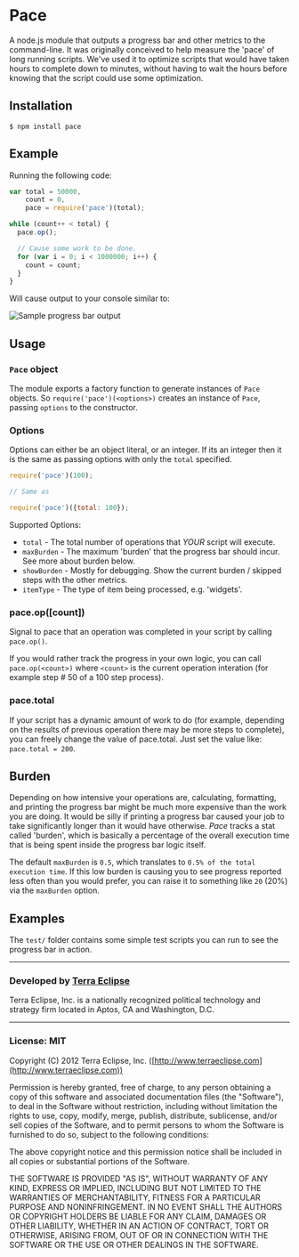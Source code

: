 Pace
====

A node.js module that outputs a progress bar and other metrics to the command-line.
It was originally conceived to help measure the 'pace' of long running scripts.
We've used it to optimize scripts that would have taken hours to complete down
to minutes, without having to wait the hours before knowing that the script
could use some optimization.

Installation
------------
```
$ npm install pace
```

Example
-------
Running the following code:

```js
var total = 50000,
    count = 0,
    pace = require('pace')(total);

while (count++ < total) {
  pace.op();

  // Cause some work to be done.
  for (var i = 0; i < 1000000; i++) {
    count = count;
  }
}
```

Will cause output to your console similar to:

![Sample progress bar output](https://github.com/cpsubrian/pace/raw/master/screenshot.png)

Usage
-----
### `Pace` object ###
The module exports a factory function to generate instances of `Pace` objects.
So `require('pace')(<options>)` creates an instance of `Pace`, passing
`options` to the constructor.

### Options ###
Options can either be an object literal, or an integer.  If its an integer then
it is the same as passing options with only the `total` specified.

```js
require('pace')(100);

// Same as

require('pace')({total: 100});
```

Supported Options:

  * `total` - The total number of operations that _YOUR_ script will execute.
  * `maxBurden` - The maximum 'burden' that the progress bar should incur. See more about burden below.
  * `showBurden` - Mostly for debugging.  Show the current burden / skipped steps with the other metrics.
  * `itemType` - The type of item being processed, e.g. 'widgets'.

### pace.op([count]) ###
Signal to pace that an operation was completed in your script by calling
`pace.op()`.

If you would rather track the progress in your own logic, you can call
`pace.op(<count>)` where `<count>` is the current operation interation
(for example step # 50 of a 100 step process).

### pace.total ###
If your script has a dynamic amount of work to do (for example, depending on the
results of previous operation there may be more steps to complete), you can
freely change the value of pace.total.  Just set the value like: `pace.total = 200`.

Burden
------
Depending on how intensive your operations are, calculating, formatting, and
printing the progress bar might be much more expensive than the work you
are doing.  It would be silly if printing a progress bar caused your
job to take significantly longer than it would have otherwise. _Pace_ tracks
a stat called 'burden', which is basically a percentage of the overall
execution time that is being spent inside the progress bar logic itself.

The default `maxBurden` is `0.5`, which translates to `0.5% of the total execution
time`.  If this low burden is causing you to see progress reported less
often than you would prefer, you can raise it to something like `20` (20%) via
the `maxBurden` option.

Examples
--------
The `test/` folder contains some simple test scripts you can run to see the
progress bar in action.


- - -

### Developed by [Terra Eclipse](http://www.terraeclipse.com)
Terra Eclipse, Inc. is a nationally recognized political technology and
strategy firm located in Aptos, CA and Washington, D.C.

- - -

### License: MIT
Copyright (C) 2012 Terra Eclipse, Inc. ([http://www.terraeclipse.com](http://www.terraeclipse.com))

Permission is hereby granted, free of charge, to any person obtaining a copy
of this software and associated documentation files (the "Software"), to deal
in the Software without restriction, including without limitation the rights
to use, copy, modify, merge, publish, distribute, sublicense, and/or sell
copies of the Software, and to permit persons to whom the Software is furnished
to do so, subject to the following conditions:

The above copyright notice and this permission notice shall be included in
all copies or substantial portions of the Software.

THE SOFTWARE IS PROVIDED "AS IS", WITHOUT WARRANTY OF ANY KIND, EXPRESS OR
IMPLIED, INCLUDING BUT NOT LIMITED TO THE WARRANTIES OF MERCHANTABILITY,
FITNESS FOR A PARTICULAR PURPOSE AND NONINFRINGEMENT. IN NO EVENT SHALL THE
AUTHORS OR COPYRIGHT HOLDERS BE LIABLE FOR ANY CLAIM, DAMAGES OR OTHER
LIABILITY, WHETHER IN AN ACTION OF CONTRACT, TORT OR OTHERWISE, ARISING FROM,
OUT OF OR IN CONNECTION WITH THE SOFTWARE OR THE USE OR OTHER DEALINGS IN THE
SOFTWARE.
